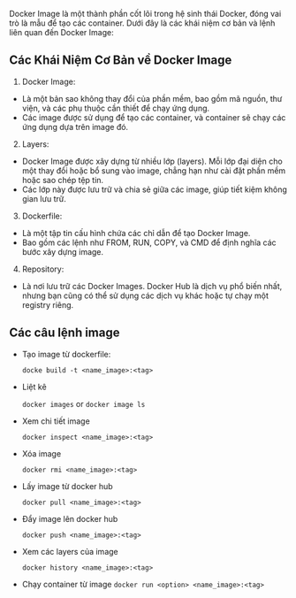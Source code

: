 Docker Image là một thành phần cốt lõi trong hệ sinh thái Docker, đóng vai trò là mẫu để tạo các container. Dưới đây là các khái niệm cơ bản và lệnh liên quan đến Docker Image:

## Các Khái Niệm Cơ Bản về Docker Image
1. Docker Image:
- Là một bản sao không thay đổi của phần mềm, bao gồm mã nguồn, thư viện, và các phụ thuộc cần thiết để chạy ứng dụng.
- Các image được sử dụng để tạo các container, và container sẽ chạy các ứng dụng dựa trên image đó.
2. Layers:
- Docker Image được xây dựng từ nhiều lớp (layers). Mỗi lớp đại diện cho một thay đổi hoặc bổ sung vào image, chẳng hạn như cài đặt phần mềm hoặc sao chép tệp tin.
- Các lớp này được lưu trữ và chia sẻ giữa các image, giúp tiết kiệm không gian lưu trữ.
3. Dockerfile:
- Là một tập tin cấu hình chứa các chỉ dẫn để tạo Docker Image.
- Bao gồm các lệnh như FROM, RUN, COPY, và CMD để định nghĩa các bước xây dựng image.
4. Repository:
- Là nơi lưu trữ các Docker Images. Docker Hub là dịch vụ phổ biến nhất, nhưng bạn cũng có thể sử dụng các dịch vụ khác hoặc tự chạy một registry riêng.

## Các câu lệnh image
- Tạo image từ dockerfile:
  
  `docke build -t <name_image>:<tag>`
- Liệt kê
  
  `docker images`
or
  `docker image ls`
- Xem chi tiết image
  
  `docker inspect <name_image>:<tag>`
 
- Xóa image
  
  `docker rmi <name_image>:<tag>`
- Lấy image từ docker hub
  
  `docker pull <name_image>:<tag>`
- Đẩy image lên docker hub
  
  `docker push <name_image>:<tag>`
- Xem các layers của image
  
  `docker history <name_image>:<tag>`
- Chạy container từ image
  `docker run <option> <name_image>:<tag>`

